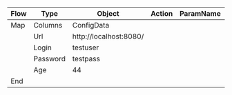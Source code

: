 
| Flow | Type     | Object                 | Action | ParamName | ParamType | ParamValue |
| ---- | -------- | ---------------------- | ------ | --------- | --------- | ---------- |
| Map  | Columns  | ConfigData             |        |           |           |            |
|      | Url      | http://localhost:8080/ |        |           |           |            |
|      | Login    | testuser               |        |           |           |            |
|      | Password | testpass               |        |           |           |            |
|      | Age      | 44                     |        |           |           |            |
| End  |          |                        |        |           |           |            |
